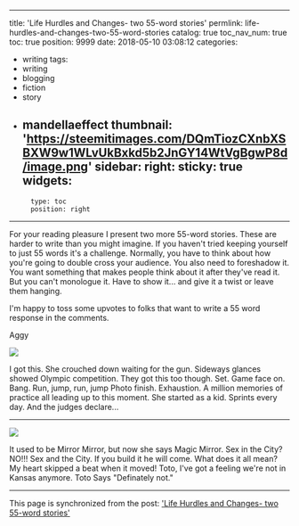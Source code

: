 
---
title: 'Life Hurdles and Changes- two 55-word stories'
permlink: life-hurdles-and-changes-two-55-word-stories
catalog: true
toc_nav_num: true
toc: true
position: 9999
date: 2018-05-10 03:08:12
categories:
- writing
tags:
- writing
- blogging
- fiction
- story
- mandellaeffect
thumbnail: 'https://steemitimages.com/DQmTiozCXnbXSBXW9w1WLvUkBxkd5b2JnGY14WtVgBgwP8d/image.png'
sidebar:
    right:
        sticky: true
widgets:
    -
        type: toc
        position: right
---


For your reading pleasure I present two more 55-word stories.  These are harder to write than you might imagine.  If you haven't tried keeping yourself to just 55 words it's a challenge.  Normally, you have to think about how you're going to double cross your audience.  You also need to foreshadow it.  You want something that makes people think about it after they've read it.  But you can't monologue it.  Have to show it... and give it a twist or leave them hanging.


I'm happy to toss some upvotes to folks that want to write a 55 word response in the comments.

Aggy


![](https://steemitimages.com/DQmTiozCXnbXSBXW9w1WLvUkBxkd5b2JnGY14WtVgBgwP8d/image.png)

I got this.
She crouched down waiting for the gun.
Sideways glances showed Olympic competition.
They got this too though.
Set.  Game face on.  Bang.
Run, jump, run, jump
Photo finish.
Exhaustion.
A million memories of practice all leading up to this moment.
She started as a kid.  Sprints every day.
And the judges declare...


---

![](https://steemitimages.com/DQmUT9MZFd78teEQMLG4fYxScC85sFQpnXe2WCVMasRuTCS/image.png)

It used to be Mirror Mirror, but now she says Magic Mirror.
Sex in the City?  NO!!! Sex and the City.
If you build it he will come.
What does it all mean?
My heart skipped a beat when it moved!
Toto, I've got a feeling we're not in Kansas anymore.
Toto Says "Definately not."

- - -

This page is synchronized from the post: ['Life Hurdles and Changes- two 55-word stories'](https://steemit.com/@aggroed/life-hurdles-and-changes-two-55-word-stories)

